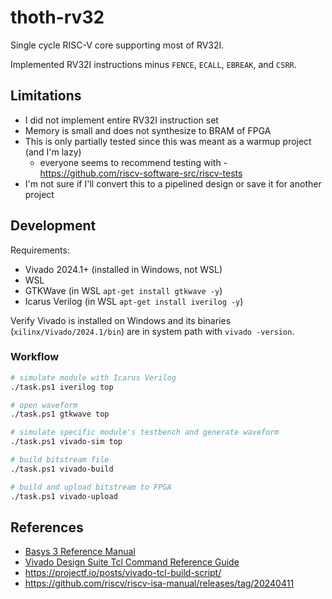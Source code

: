 # thoth-rv32

Single cycle RISC-V core supporting most of RV32I.

Implemented RV32I instructions minus `FENCE`, `ECALL`, `EBREAK`, and `CSRR`.

## Limitations

- I did not implement entire RV32I instruction set
- Memory is small and does not synthesize to BRAM of FPGA
- This is only partially tested since this was meant as a warmup project (and I'm lazy)
  - everyone seems to recommend testing with - https://github.com/riscv-software-src/riscv-tests
- I'm not sure if I'll convert this to a pipelined design or save it for another project

## Development

Requirements:
- Vivado 2024.1+ (installed in Windows, not WSL)
- WSL
- GTKWave (in WSL `apt-get install gtkwave -y`)
- Icarus Verilog (in WSL `apt-get install iverilog -y`)

Verify Vivado is installed on Windows and its binaries (`xilinx/Vivado/2024.1/bin`) 
are in system path with `vivado -version`.

### Workflow

```sh
# simulate module with Icarus Verilog
./task.ps1 iverilog top

# open waveform
./task.ps1 gtkwave top

# simulate specific module's testbench and generate waveform
./task.ps1 vivado-sim top

# build bitstream file
./task.ps1 vivado-build

# build and upload bitstream to FPGA
./task.ps1 vivado-upload
```

## References

- [Basys 3 Reference Manual](https://digilent.com/reference/programmable-logic/basys-3/reference-manual)
- [Vivado Design Suite Tcl Command Reference Guide](https://docs.amd.com/r/en-US/ug835-vivado-tcl-commands)
- https://projectf.io/posts/vivado-tcl-build-script/
- https://github.com/riscv/riscv-isa-manual/releases/tag/20240411
